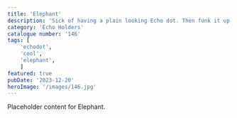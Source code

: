```yaml
---
title: 'Elephant'
description: 'Sick of having a plain looking Echo dot. Then funk it up with this cool Elephant echo dot holder. To suit 3rd gen echos.'
category: 'Echo Holders'
catalogue number: '146'
tags: [
    'echodot', 
    'cool',
    'elephant', 
    ]
featured: true
pubDate: '2023-12-20'
heroImage: '/images/146.jpg'
---
```


Placeholder content for Elephant.